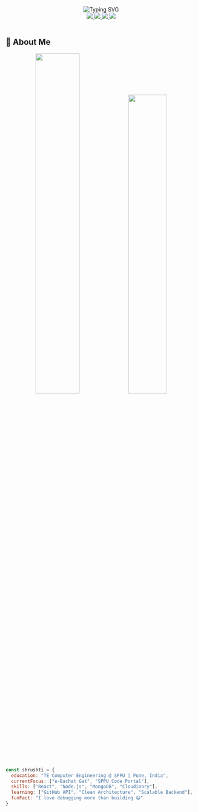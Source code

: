 <div align="center">
  <img src="https://readme-typing-svg.herokuapp.com?font=Fira+Code&weight=600&size=28&pause=1000&color=7D3CFF&center=true&vCenter=true&width=800&lines=Hi+👋,+I'm+Shrushti+Patil;Full+Stack+Web+Developer;Backend+Specialist;React+Enthusiast" alt="Typing SVG" />
</div>

<div align="center">
  <a href="https://www.linkedin.com/in/shrushtipatil58/" target="_blank">
    <img src="https://img.shields.io/badge/-LinkedIn-0A66C2?style=for-the-badge&logo=linkedin&logoColor=white" />
  </a>
  <a href="https://github.com/Shrushti58" target="_blank">
    <img src="https://img.shields.io/badge/-GitHub-181717?style=for-the-badge&logo=github&logoColor=white" />
  </a>
  <a href="https://your-portfolio-link.vercel.app" target="_blank">
    <img src="https://img.shields.io/badge/-Portfolio-FF6B6B?style=for-the-badge&logo=vercel&logoColor=white" />
  </a>
  <a href="mailto:shrushti.patil@example.com" target="_blank">
    <img src="https://img.shields.io/badge/-Email-EA4335?style=for-the-badge&logo=gmail&logoColor=white" />
  </a>
</div>

<br/>

## 🚀 About Me

<div align="center">
  <img src="https://github-readme-streak-stats.herokuapp.com/?user=Shrushti58&theme=radical&hide_border=true&background=0D1117" width="48%" />
  <img src="https://github-readme-stats.vercel.app/api/top-langs/?username=Shrushti58&layout=compact&theme=radical&hide_border=true&bg_color=0D1117" width="45%" />
</div>

```javascript
const shrushti = {
  education: "TE Computer Engineering @ SPPU | Pune, India",
  currentFocus: ["e-Bachat Gat", "SPPU Code Portal"],
  skills: ["React", "Node.js", "MongoDB", "Cloudinary"],
  learning: ["GitHub API", "Clean Architecture", "Scalable Backend"],
  funFact: "I love debugging more than building 😄"
}
